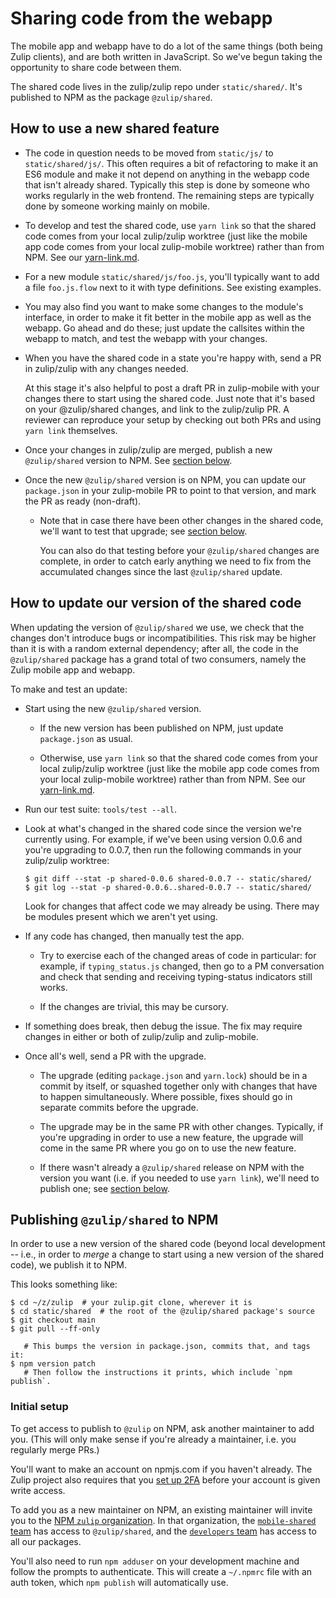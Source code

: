 # Sharing code from the webapp

The mobile app and webapp have to do a lot of the same things (both
being Zulip clients), and are both written in JavaScript.  So we've
begun taking the opportunity to share code between them.

The shared code lives in the zulip/zulip repo under `static/shared/`.
It's published to NPM as the package `@zulip/shared`.


## How to use a new shared feature

* The code in question needs to be moved from `static/js/` to
  `static/shared/js/`.  This often requires a bit of refactoring to
  make it an ES6 module and make it not depend on anything in the
  webapp code that isn't already shared.  Typically this step is done
  by someone who works regularly in the web frontend.  The remaining
  steps are typically done by someone working mainly on mobile.

* To develop and test the shared code, use `yarn link` so that the
  shared code comes from your local zulip/zulip worktree (just like
  the mobile app code comes from your local zulip-mobile worktree)
  rather than from NPM.  See our [yarn-link.md](yarn-link.md).

* For a new module `static/shared/js/foo.js`, you'll typically want to
  add a file `foo.js.flow` next to it with type definitions.  See
  existing examples.

* You may also find you want to make some changes to the module's
  interface, in order to make it fit better in the mobile app as well
  as the webapp.  Go ahead and do these; just update the callsites
  within the webapp to match, and test the webapp with your changes.

* When you have the shared code in a state you're happy with, send a
  PR in zulip/zulip with any changes needed.

  At this stage it's also helpful to post a draft PR in zulip-mobile
  with your changes there to start using the shared code.  Just note
  that it's based on your @zulip/shared changes, and link to the
  zulip/zulip PR.  A reviewer can reproduce your setup by checking out
  both PRs and using `yarn link` themselves.

* Once your changes in zulip/zulip are merged, publish a new
  `@zulip/shared` version to NPM.  See [section below](#publish).

* Once the new `@zulip/shared` version is on NPM, you can update our
  `package.json` in your zulip-mobile PR to point to that version, and
  mark the PR as ready (non-draft).

  * Note that in case there have been other changes in the shared
    code, we'll want to test that upgrade; see [section
    below](#update).

    You can also do that testing before your `@zulip/shared` changes
    are complete, in order to catch early anything we need to fix from
    the accumulated changes since the last `@zulip/shared` update.


<div id="update" />

## How to update our version of the shared code

When updating the version of `@zulip/shared` we use, we check that the
changes don't introduce bugs or incompatibilities.  This risk may be
higher than it is with a random external dependency; after all, the
code in the `@zulip/shared` package has a grand total of two
consumers, namely the Zulip mobile app and webapp.

To make and test an update:

* Start using the new `@zulip/shared` version.

  * If the new version has been published on NPM, just update
    `package.json` as usual.

  * Otherwise, use `yarn link` so that the shared code comes from your
    local zulip/zulip worktree (just like the mobile app code comes
    from your local zulip-mobile worktree) rather than from NPM.  See
    our [yarn-link.md](yarn-link.md).

* Run our test suite: `tools/test --all`.

* Look at what's changed in the shared code since the version we're
  currently using.  For example, if we've been using version 0.0.6 and
  you're upgrading to 0.0.7, then run the following commands in your
  zulip/zulip worktree:

      $ git diff --stat -p shared-0.0.6 shared-0.0.7 -- static/shared/
      $ git log --stat -p shared-0.0.6..shared-0.0.7 -- static/shared/

  Look for changes that affect code we may already be using.  There
  may be modules present which we aren't yet using.

* If any code has changed, then manually test the app.

  * Try to exercise each of the changed areas of code in particular:
    for example, if `typing_status.js` changed, then go to a PM
    conversation and check that sending and receiving typing-status
    indicators still works.

  * If the changes are trivial, this may be cursory.

* If something does break, then debug the issue.  The fix may require
  changes in either or both of zulip/zulip and zulip-mobile.

* Once all's well, send a PR with the upgrade.

  * The upgrade (editing `package.json` and `yarn.lock`) should be in
    a commit by itself, or squashed together only with changes that
    have to happen simultaneously.  Where possible, fixes should go in
    separate commits before the upgrade.

  * The upgrade may be in the same PR with other changes.  Typically,
    if you're upgrading in order to use a new feature, the upgrade
    will come in the same PR where you go on to use the new feature.

  * If there wasn't already a `@zulip/shared` release on NPM with the
    version you want (i.e. if you needed to use `yarn link`), we'll
    need to publish one; see [section below](#publish).


<div id="publish" />

## Publishing `@zulip/shared` to NPM

In order to use a new version of the shared code (beyond local
development -- i.e., in order to *merge* a change to start using a new
version of the shared code), we publish it to NPM.

This looks something like:
```
$ cd ~/z/zulip  # your zulip.git clone, wherever it is
$ cd static/shared  # the root of the @zulip/shared package's source
$ git checkout main
$ git pull --ff-only

   # This bumps the version in package.json, commits that, and tags it:
$ npm version patch
   # Then follow the instructions it prints, which include `npm publish`.
```


### Initial setup

To get access to publish to `@zulip` on NPM, ask another maintainer to
add you.  (This will only make sense if you're already a maintainer,
i.e. you regularly merge PRs.)

You'll want to make an account on npmjs.com if you haven't already.
The Zulip project also requires that you [set up 2FA][npm-docs-2fa]
before your account is given write access.

[npm-docs-2fa]: https://docs.npmjs.com/configuring-two-factor-authentication

To add you as a new maintainer on NPM, an existing maintainer will
invite you to the [NPM `zulip` organization][npm-zulip-org].  In that
organization, the [`mobile-shared` team][npm-zulip-mobile-shared] has
access to `@zulip/shared`, and the [`developers`
team][npm-zulip-developers] has access to all our packages.

[npm-zulip-org]: https://www.npmjs.com/settings/zulip/members
[npm-zulip-mobile-shared]: https://www.npmjs.com/settings/zulip/teams/team/mobile-shared/users
[npm-zulip-developers]: https://www.npmjs.com/settings/zulip/teams/team/developers/users

You'll also need to run `npm adduser` on your development machine and
follow the prompts to authenticate.  This will create a `~/.npmrc`
file with an auth token, which `npm publish` will automatically use.
